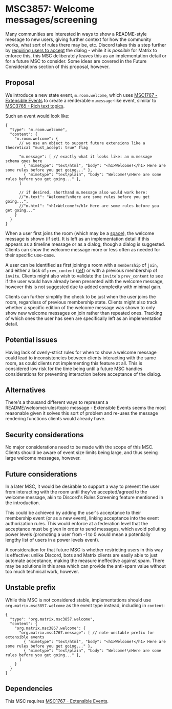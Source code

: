 # MSC3857: Welcome messages/screening

Many communities are interested in ways to show a README-style message to new users, giving further
context for how the community works, what sort of rules there may be, etc. Discord takes this a step
further by [requiring users to accept](https://support.discord.com/hc/en-us/articles/1538570466882-Rules-Screening-FAQ)
the dialog - while it is *possible* for Matrix to enforce this, this MSC deliberately leaves this as
an implementation detail or for a future MSC to consider. Some ideas are covered in the Future
Considerations section of this proposal, however.

## Proposal

We introduce a new state event, `m.room.welcome`, which uses [MSC1767 - Extensible Events](https://github.com/matrix-org/matrix-spec-proposals/pull/1767)
to create a renderable `m.message`-like event, similar to [MSC3765 - Rich text topics](https://github.com/matrix-org/matrix-spec-proposals/pull/3765).

Such an event would look like:

```json5
{
  "type": "m.room.welcome",
  "content": {
    "m.room.welcome": {
      // we use an object to support future extensions like a theoretical "must_accept: true" flag

      "m.message": [ // exactly what it looks like: an m.message schema goes here
        { "mimetype": "text/html", "body": "<h1>Welcome!</h1> Here are some rules before you get going..." },
        { "mimetype": "text/plain", "body": "Welcome!\nHere are some rules before you get going..." },
      ]

      // if desired, shorthand m.message also would work here:
      //"m.text": "Welcome!\nHere are some rules before you get going...",
      //"m.html": "<h1>Welcome!</h1> Here are some rules before you get going..."
    }
  }
}
```

When a user first joins the room (which may be a [space](https://spec.matrix.org/v1.3/client-server-api/#spaces)),
the welcome message is shown (if set). It is left as an implementation detail if this appears as a timeline
message or as a dialog, though a dialog is suggested. Clients can show the welcome message more or less often
as needed for their specific use-case.

A user can be identified as first joining a room with a `membership` of `join`, and either a lack of
`prev_content` ([ref](https://spec.matrix.org/v1.3/client-server-api/#mroommember)) or with a previous
membership of `invite`. Clients might also wish to validate the `invite`'s `prev_content` to see if the
user would have already been presented with the welcome message, however this is not suggested due to
added complexity with minimal gain.

Clients can further simplify the check to be just when the user joins the room, regardless of previous
membership state. Clients might also track whether a specific edition of the welcome message was shown
to only show new welcome messages on join rather than repeated ones. Tracking of which ones the user has
seen are specifically left as an implementation detail.

## Potential issues

Having lack of overly-strict rules for when to show a welcome message could lead to inconsistencies
between clients interacting with the same room, as could clients not implementing this feature at all.
This is considered low risk for the time being until a future MSC handles considerations for preventing
interaction before acceptance of the dialog.

## Alternatives

There's a thousand different ways to represent a README/welcome/rules/topic message - Extensible Events
seems the most reasonable given it solves this sort of problem and re-uses the message rendering functions
clients would already have.

## Security considerations

No major considerations need to be made with the scope of this MSC. Clients should be aware of event size
limits being large, and thus seeing large welcome messages, however.

## Future considerations

In a later MSC, it would be desirable to support a way to prevent the user from interacting with the room
until they've accepted/agreed to the welcome message, akin to Discord's Rules Screening feature mentioned
in the introduction.

This could be achieved by adding the user's acceptance to their membership event (or as a new event), linking
acceptance into the event authorization rules. This would enforce at a federation level that the acceptance
must be given in order to send messages, which avoid polluting power levels (promoting a user from -1 to 0
would mean a potentially lengthy list of users in a power levels event).

A consideration for that future MSC is whether restricting users in this way is effective: unlike Discord,
bots and Matrix clients are easily able to just automate acceptance, making the measure ineffective against
spam. There may be solutions in this area which can provide the anti-spam value without too much technical
work, however.

## Unstable prefix

While this MSC is not considered stable, implementations should use `org.matrix.msc3857.welcome` as the
event type instead, including in `content`:

```json5
{
  "type": "org.matrix.msc3857.welcome",
  "content": {
    "org.matrix.msc3857.welcome": {
      "org.matrix.msc1767.message": [ // note unstable prefix for extensible events
        { "mimetype": "text/html", "body": "<h1>Welcome!</h1> Here are some rules before you get going..." },
        { "mimetype": "text/plain", "body": "Welcome!\nHere are some rules before you get going..." },
      ]
    }
  }
}
```

## Dependencies

This MSC requires [MSC1767 - Extensible Events](https://github.com/matrix-org/matrix-spec-proposals/pull/1767).
